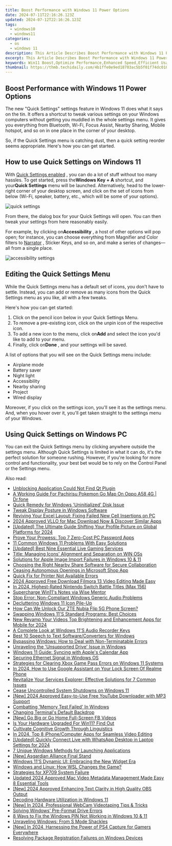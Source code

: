 ```yaml
---
title: Boost Performance with Windows 11 Power Options
date: 2024-07-11T22:16:26.123Z
updated: 2024-07-12T22:16:26.123Z
tags:
  - windows10
  - windows11
categories:
  - os
  - windows 11
description: This Article Describes Boost Performance with Windows 11 Power Options
excerpt: This Article Describes Boost Performance with Windows 11 Power Options
keywords: Win11 Boost,Optimize Performance,Enhanced Speed,Efficient Usage,Accelerate OS,Power Windows,Performance Upgrade
thumbnail: https://thmb.techidaily.com/4b1ffe0e9ed18703ac5b5f01f74dc018a2d14974522694c6300224ce7ee050ff.jpg
---
```


## Boost Performance with Windows 11 Power Options

 The new "Quick Settings" settings feature in Windows 11 does what it says on the tin. It offers a shortcut to tweak various settings on your Windows computers without getting you muddled in the whole settings menu. It gives you everything from Bluetooth, Wi-Fi, Focus Assist, Nearby Sharing, Mobile hotspot, and so on in one place in the corner of your desktop.

 So, if the Quick Settings menu is catching dust, then a quick setting reorder seems appropriate. Here's how you can get started.

## How to use Quick Settings on Windows 11

 With [Quick Settings enabled](https://www.makeuseof.com/windows-11-simple-quick-settings/) , you can do a lot of stuff without too many hassles. To get started, press the**Windows Key + A** shortcut, and your**Quick Settings** menu will be launched. Alternatively, head to the lower-right corner of your desktop screen, and click on the set of icons from below (Wi-Fi, speaker, battery, etc., which will be some of your options).

![quick settings](https://static1.makeuseofimages.com/wordpress/wp-content/uploads/2023/01/quick-settings.JPG)

 From there, the dialog box for your Quick Settings will open. You can then tweak your settings from here reasonably easily.

 For example, by clicking on**Accessibility** , a host of other options will pop open; for instance, you can choose everything from Magnifier and Color filters to [Narrator](https://www.makeuseof.com/beginners-guide-windows-narrator/) , Sticker Keys, and so on, and make a series of changes—all from a single place.

![accessibility settings](https://static1.makeuseofimages.com/wordpress/wp-content/uploads/2023/01/accessibility-settings.JPG)

## Editing the Quick Settings Menu

 While the Quick Settings menu has a default set of icons, you don't have to settle. Instead, you can add or remove as many icons from the Quick Settings menu as you like, all with a few tweaks.

Here's how you can get started:

1. Click on the pencil icon below in your Quick Settings Menu.
2. To remove a pre-existing icon, click on the unpin icon of the respective icon.
3. To add a new icon to the menu, click on**Add** and select the icon you'd like to add to your menu.
4. Finally, click on**Done** , and your settings will be saved.

 A list of options that you will see on the Quick Settings menu include:

* Airplane mode
* Battery saver
* Night light
* Accessibility
* Nearby sharing
* Project
* Wired display

 Moreover, if you click on the settings icon, you'll see it as the settings menu. And, when you hover over it, you'll get taken straight to the settings menu of your Windows.

## Using Quick Settings on Windows PC

 You can exit the Quick Settings menu by clicking anywhere outside the settings menu. Although Quick Settings is limited in what it can do, it's the perfect solution for someone rushing. However, if you're looking for more control and functionality, your best bet would be to rely on the Control Panel or the Settings menu.


<ins class="adsbygoogle"
     style="display:block"
     data-ad-format="autorelaxed"
     data-ad-client="ca-pub-7571918770474297"
     data-ad-slot="1223367746"></ins>



<ins class="adsbygoogle"
     style="display:block"
     data-ad-client="ca-pub-7571918770474297"
     data-ad-slot="8358498916"
     data-ad-format="auto"
     data-full-width-responsive="true"></ins>



<span class="atpl-alsoreadstyle">Also read:</span>
<div><ul>
<li><a href="https://windows11.techidaily.com/unblocking-application-could-not-find-qt-plugin/"><u>Unblocking Application Could Not Find Qt Plugin</u></a></li>
<li><a href="https://android-pokemon-go.techidaily.com/a-working-guide-for-pachirisu-pokemon-go-map-on-oppo-a58-4g-drfone-by-drfone-virtual-android/"><u>A Working Guide For Pachirisu Pokemon Go Map On Oppo A58 4G | Dr.fone</u></a></li>
<li><a href="https://windows11.techidaily.com/quick-remedy-for-windows-uninitialized-disk-issue/"><u>Quick Remedy for Windows 'Uninitialized' Disk Issue</u></a></li>
<li><a href="https://windows11.techidaily.com/tweak-display-posture-in-windows-software/"><u>Tweak Display Posture in Windows Software</u></a></li>
<li><a href="https://windows11.techidaily.com/reviving-your-excel-layout-fixing-failed-new-cell-insertions-on-pc/"><u>Reviving Your Excel Layout: Fixing Failed New Cell Insertions on PC</u></a></li>
<li><a href="https://smart-video-creator.techidaily.com/2024-approved-vllo-for-mac-download-now-and-discover-similar-apps/"><u>2024 Approved VLLO for Mac Download Now & Discover Similar Apps</u></a></li>
<li><a href="https://facebook-video-content.techidaily.com/updated-the-ultimate-guide-shifting-your-profile-picture-on-global-platforms-for-2024/"><u>[Updated] The Ultimate Guide  Shifting Your Profile Picture on Global Platforms for 2024</u></a></li>
<li><a href="https://windows11.techidaily.com/prove-your-prowess-top-7-zero-cost-pc-password-apps/"><u>Prove Your Prowess: Top 7 Zero-Cost PC Password Apps</u></a></li>
<li><a href="https://windows11.techidaily.com/11-common-windows-11-problems-with-easy-solutions/"><u>11 Common Windows 11 Problems With Easy Solutions</u></a></li>
<li><a href="https://extra-information.techidaily.com/updated-best-nine-essential-live-gaming-services/"><u>[Updated] Best Nine  Essential Live Gaming Services</u></a></li>
<li><a href="https://windows11.techidaily.com/title-managing-icons-alignment-and-separation-on-win-oss/"><u>Title: Managing Icons' Alignment and Separation on WIN OSs</u></a></li>
<li><a href="https://windows11.techidaily.com/solutions-for-apple-image-import-failures-in-windows-10-and-11/"><u>Solutions for Apple Image Import Failures in Windows 10 & 11</u></a></li>
<li><a href="https://windows11.techidaily.com/choosing-the-right-nearby-share-software-for-secure-collaboration/"><u>Choosing the Right Nearby Share Software for Secure Collaboration</u></a></li>
<li><a href="https://windows11.techidaily.com/ceasing-autonomous-openings-in-microsoft-shop-app/"><u>Ceasing Autonomous Openings in Microsoft Shop App</u></a></li>
<li><a href="https://windows11.techidaily.com/quick-fix-for-printer-not-available-errors/"><u>Quick Fix for Printer Not Available Errors</u></a></li>
<li><a href="https://ai-vdieo-software.techidaily.com/2024-approved-free-download-filmora-13-video-editing-made-easy/"><u>2024 Approved Free Download Filmora 13 Video Editing Made Easy</u></a></li>
<li><a href="https://screen-activity-recording.techidaily.com/in-2024-highest-rated-nintendo-switch-battle-titles-max-156/"><u>In 2024, Highest-Rated Nintendo Switch Battle Titles (Max 156)</u></a></li>
<li><a href="https://windows11.techidaily.com/supercharge-win11s-notes-via-wise-mentor/"><u>Supercharge Win11's Notes via Wise Mentor</u></a></li>
<li><a href="https://windows11.techidaily.com/stop-error-non-compliant-windows-generic-audio-problems/"><u>Stop Error: Non-Compliant Windows Generic Audio Problems</u></a></li>
<li><a href="https://windows11.techidaily.com/decluttering-windows-11-icon-pile-up/"><u>Decluttering Windows 11 Icon Pile-Up</u></a></li>
<li><a href="https://unlock-android.techidaily.com/how-can-we-unlock-our-zte-nubia-flip-5g-phone-screen-by-drfone-android/"><u>How Can We Unlock Our ZTE Nubia Flip 5G Phone Screen?</u></a></li>
<li><a href="https://windows11.techidaily.com/swapping-windows-11s-standard-programs-best-choices/"><u>Swapping Windows 11'S Standard Programs: Best Choices</u></a></li>
<li><a href="https://smart-video-editing.techidaily.com/new-revamp-your-videos-top-brightening-and-enhancement-apps-for-mobile-for-2024/"><u>New Revamp Your Videos Top Brightening and Enhancement Apps for Mobile for 2024</u></a></li>
<li><a href="https://windows11.techidaily.com/a-complete-look-at-windows-11s-audio-recorder-keys/"><u>A Complete Look at Windows 11'S Audio Recorder Keys</u></a></li>
<li><a href="https://audio-shaping.techidaily.com/best-10-speech-to-text-softwareconverters-for-windows/"><u>Best 10 Speech to Text Software/Converters for Windows</u></a></li>
<li><a href="https://windows11.techidaily.com/bypassing-windows-how-to-deal-with-non-terminatable-errors/"><u>Bypassing Windows: How to Deal with Non-Terminatable Errors</u></a></li>
<li><a href="https://windows11.techidaily.com/unraveling-the-unsupported-drive-issue-in-windows/"><u>Unraveling the 'Unsupported Drive' Issue in Windows</u></a></li>
<li><a href="https://windows11.techidaily.com/windows-11-guide-syncing-with-apples-calendar-app/"><u>Windows 11 Guide: Syncing with Apple's Calendar App</u></a></li>
<li><a href="https://windows11.techidaily.com/securing-ethernet-signal-in-windows-os/"><u>Securing Ethernet Signal in Windows OS</u></a></li>
<li><a href="https://windows11.techidaily.com/strategies-for-clearing-xbox-game-pass-errors-on-windows-11-systems/"><u>Strategies for Clearing Xbox Game Pass Errors on Windows 11 Systems</u></a></li>
<li><a href="https://easy-unlock-android.techidaily.com/in-2024-how-to-use-google-assistant-on-your-lock-screen-of-realme-phone-by-drfone-android/"><u>In 2024, How to Use Google Assistant on Your Lock Screen Of Realme Phone</u></a></li>
<li><a href="https://windows11.techidaily.com/revitalize-your-services-explorer-effective-solutions-for-7-common-issues/"><u>Revitalize Your Services Explorer: Effective Solutions for 7 Common Issues</u></a></li>
<li><a href="https://windows11.techidaily.com/cease-uncontrolled-system-shutdowns-on-windows-11/"><u>Cease Uncontrolled System Shutdowns on Windows 11</u></a></li>
<li><a href="https://facebook-video-footage.techidaily.com/new-2024-approved-easy-to-use-free-youtube-downloader-with-mp3-support/"><u>[New] 2024 Approved  Easy-to-Use Free YouTube Downloader with MP3 Support</u></a></li>
<li><a href="https://windows11.techidaily.com/combatting-memory-test-failed-in-windows/"><u>Combatting 'Memory Test Failed' In Windows</u></a></li>
<li><a href="https://windows11.techidaily.com/changing-terminals-default-backdrop/"><u>Changing Terminal's Default Backdrop</u></a></li>
<li><a href="https://facebook-clips.techidaily.com/new-go-big-or-go-home-full-screen-fb-videos/"><u>[New] Go Big or Go Home  Full-Screen FB Videos</u></a></li>
<li><a href="https://windows11.techidaily.com/1719382274392-is-your-hardware-upgraded-for-win11-find-out/"><u>Is Your Hardware Upgraded For Win11? Find Out</u></a></li>
<li><a href="https://mondly-stories.techidaily.com/cultivate-cognitive-growth-through-linguistics/"><u>Cultivate Cognitive Growth Through Linguistics</u></a></li>
<li><a href="https://some-guidance.techidaily.com/in-2024-top-8-iphonecomputer-apps-for-seamless-video-editing/"><u>In 2024, Top 8 iPhone/Computer Apps for Seamless Video Editing</u></a></li>
<li><a href="https://screen-capture.techidaily.com/updated-quickly-connect-live-with-whatsapp-desktop-in-laptop-settings-for-2024/"><u>[Updated] Quickly Connect Live with WhatsApp Desktop in Laptop Settings for 2024</u></a></li>
<li><a href="https://windows11.techidaily.com/7-unique-windows-methods-for-launching-applications/"><u>7 Unique Windows Methods for Launching Applications</u></a></li>
<li><a href="https://screen-capture.techidaily.com/new-asgardian-alliance-final-stand/"><u>[New] Asgardian Alliance  Final Stand</u></a></li>
<li><a href="https://windows11.techidaily.com/windows-11s-dynamic-ui-embracing-the-new-widget-era/"><u>Windows 11'S Dynamic UI: Embracing the New Widget Era</u></a></li>
<li><a href="https://windows11.techidaily.com/windows-and-linux-how-wsl-changes-the-game/"><u>Windows and Linux: How WSL Changes the Game?</u></a></li>
<li><a href="https://windows11.techidaily.com/strategies-for-xp709-system-failure/"><u>Strategies for XP709 System Failure</u></a></li>
<li><a href="https://video-ai-editor.techidaily.com/updated-2024-approved-mac-video-metadata-management-made-easy-8-essential-tools/"><u>Updated 2024 Approved Mac Video Metadata Management Made Easy 8 Essential Tools</u></a></li>
<li><a href="https://visual-screen-recording.techidaily.com/new-2024-approved-enhancing-text-clarity-in-high-quality-obs-output/"><u>[New] 2024 Approved  Enhancing Text Clarity in High Quality OBS Output</u></a></li>
<li><a href="https://windows11.techidaily.com/decoding-hardware-utilization-in-windows-11/"><u>Decoding Hardware Utilization in Windows 11</u></a></li>
<li><a href="https://remote-screen-capture.techidaily.com/new-in-2024-professional-webcam-videotaping-tips-and-tricks/"><u>[New] In 2024, Professional WebCam Videotaping Tips & Tricks</u></a></li>
<li><a href="https://windows11.techidaily.com/solving-windows-pre-format-drive-errors/"><u>Solving Windows' Pre-Format Drive Errors</u></a></li>
<li><a href="https://windows11.techidaily.com/8-ways-to-fix-the-windows-pin-not-working-in-windows-10-and-11/"><u>8 Ways to Fix the Windows PIN Not Working in Windows 10 & 11</u></a></li>
<li><a href="https://windows11.techidaily.com/unraveling-windows-from-s-mode-shackles/"><u>Unraveling Windows: From S Mode Shackles</u></a></li>
<li><a href="https://video-capture.techidaily.com/new-in-2024-harnessing-the-power-of-ps4-capture-for-gamers-everywhere/"><u>[New] In 2024, Harnessing the Power of PS4 Capture for Gamers Everywhere</u></a></li>
<li><a href="https://windows11.techidaily.com/resolving-package-registration-failures-on-windows-devices/"><u>Resolving Package Registration Failures on Windows Devices</u></a></li>
</ul></div>
